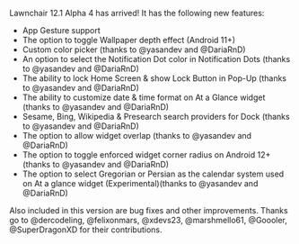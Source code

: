 Lawnchair 12.1 Alpha 4 has arrived! It has the following new features:

- App Gesture support
- The option to toggle Wallpaper depth effect (Android 11+)
- Custom color picker (thanks to @yasandev and @DariaRnD)
- An option to select the Notification Dot color in Notification Dots (thanks to @yasandev and @DariaRnD)
- The ability to lock Home Screen & show Lock Button in Pop-Up (thanks to @yasandev and @DariaRnD)
- The ability to customize date & time format on At a Glance widget (thanks to @yasandev and @DariaRnD)
- Sesame, Bing, Wikipedia & Presearch search providers for Dock (thanks to @yasandev and @DariaRnD)
- The option to allow widget overlap (thanks to @yasandev and @DariaRnD)
- The option to toggle enforced widget corner radius on Android 12+ (thanks to @yasandev and @DariaRnD)
- The option to select Gregorian or Persian as the calendar system used on At a glance widget (Experimental)(thanks to @yasandev and @DariaRnD)

Also included in this version are bug fixes and other improvements. Thanks go to @dercodeling, @felixonmars, @xdevs23, @marshmello61, @Goooler, @SuperDragonXD for their contributions.